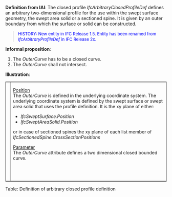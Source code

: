 ﻿**Definition
from IAI**: The closed profile _IfcArbitraryClosedProfileDef_ defines an arbitrary two-dimensional profile for the use within the swept surface geometry, the swept area solid or a sectioned spine. It is given by an outer boundary from which the surface or solid can be constructed.

> <font color="#0000ff" size="-1">HISTORY: New entity
in IFC Release 1.5. Entity has been renamed from <span style="font-style: italic;">IfcArbitraryProfileDef</span>
in IFC Release 2x.</font>

**Informal
proposition**:

1. The _OuterCurve_ has to be a closed curve.
2. The _OuterCurve_ shall not intersect.

**Illustration**:

<table style="width: 100%;" border="1" cellpadding="2" cellspacing="2" frame="border">
  <tbody>
    <tr>
      <td align="left" valign="top" width="420"><a href="drawings/IfcArbitraryProfileDef-Layout1.dwf"><img src="figures/ifcarbitraryprofiledef-layout1.gif" alt="arbitrary profile without boundaries" border="0" height="300" width="400"></a></td>
      <td style="width: 100%; vertical-align: top; text-align: left;">
      <p><u>Position</u>
      <br>
The <i>OuterCurve</i>
is defined in the underlying coordinate system. The underlying
coordinate system is defined by the swept surface or swept area solid
that uses the profile definition. It is the xy plane of either:</p>
      <ul>
        <li style="font-style: italic;">IfcSweptSurface.Position</li>
        <li style="font-style: italic;">IfcSweptAreaSolid.Position</li>
      </ul>
or in case of sectioned spines the xy plane of each list member of <span style="font-style: italic;">IfcSectionedSpine.CrossSectionPositions</span>
      <p><u>Parameter</u>
      <br>
The <i>OuterCurve</i>
attribute defines a two dimensional closed bounded curve.</p>
      </td>
    </tr>
  </tbody>
</table>

Table: Definition of arbitrary closed profile definition